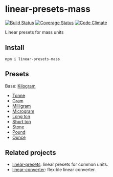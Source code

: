 # linear-presets-mass

[![Build Status](https://travis-ci.org/javiercejudo/linear-presets-mass.svg)](https://travis-ci.org/javiercejudo/linear-presets-mass)
[![Coverage Status](https://coveralls.io/repos/javiercejudo/linear-presets-mass/badge.svg?branch=master)](https://coveralls.io/r/javiercejudo/linear-presets-mass?branch=master)
[![Code Climate](https://codeclimate.com/github/javiercejudo/linear-presets-mass/badges/gpa.svg)](https://codeclimate.com/github/javiercejudo/linear-presets-mass)

Linear presets for mass units

## Install

    npm i linear-presets-mass

## Presets

Base: [Kilogram](https://en.wikipedia.org/wiki/Kilogram)

- [Tonne](https://en.wikipedia.org/wiki/Tonne)
- [Gram](https://en.wikipedia.org/wiki/Gram)
- [Milligram](https://en.wikipedia.org/wiki/Milligram)
- [Microgram](https://en.wikipedia.org/wiki/Microgram)
- [Long ton](https://en.wikipedia.org/wiki/Long_ton)
- [Short ton](https://en.wikipedia.org/wiki/Short_ton)
- [Stone](https://en.wikipedia.org/wiki/Stone_(unit))
- [Pound](https://en.wikipedia.org/wiki/Pound_(mass))
- [Ounce](https://en.wikipedia.org/wiki/Ounce)

## Related projects

- [linear-presets](https://github.com/javiercejudo/linear-presets): linear presets for common units.
- [linear-converter](https://github.com/javiercejudo/linear-converter): flexible linear converter.
